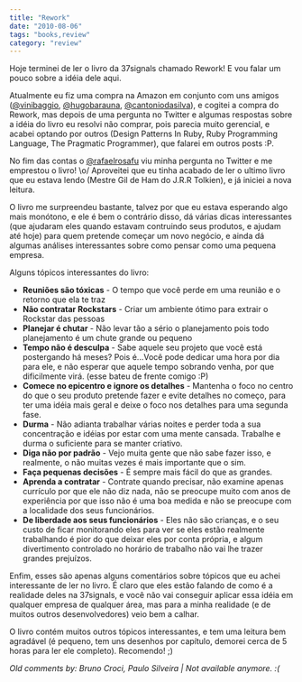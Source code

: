 ```yaml
---
title: "Rework"
date: "2010-08-06"
tags: "books,review"
category: "review"
---
```


Hoje terminei de ler o livro da 37signals chamado Rework! E vou falar
um pouco sobre a idéia dele aqui.

Atualmente eu fiz uma compra na Amazon em conjunto com uns amigos
([@vinibaggio](http://twitter.com/vinibaggio),
[@hugobarauna](http://twitter.com/hugobarauna),
[@cantoniodasilva](http://twitter.com/cantoniodasilva)), e cogitei a
compra do Rework, mas depois de uma pergunta no Twitter e algumas
respostas sobre a idéia do livro eu resolvi não comprar, pois parecia
muito gerencial, e acabei optando por outros (Design Patterns In Ruby,
Ruby Programming Language, The Pragmatic Programmer), que falarei em
outros posts :P.

No fim das contas o [@rafaelrosafu](http://twitter.com/rafaelrosafu)
viu minha pergunta no Twitter e me emprestou o livro! \o/ Aproveitei
que eu tinha acabado de ler o ultimo livro que eu estava lendo (Mestre
Gil de Ham do J.R.R Tolkien), e já iniciei a nova leitura.

O livro me surpreendeu bastante, talvez por que eu estava esperando
algo mais monótono, e ele é bem o contrário disso, dá várias dicas
interessantes (que ajudaram eles quando estavam contruindo seus
produtos, e ajudam até hoje) para quem pretende começar um novo
negócio, e ainda dá algumas análises interessantes sobre como pensar
como uma pequena empresa.

Alguns tópicos interessantes do livro:

* **Reuniões são tóxicas** - O tempo que você perde em uma reunião e o retorno que ela te traz
* **Não contratar Rockstars** - Criar um ambiente ótimo para extrair o Rockstar das pessoas
* **Planejar é chutar** - Não levar tão a sério o planejamento pois todo planejamento é um chute grande ou pequeno
* **Tempo não é desculpa** - Sabe aquele seu projeto que você está postergando há meses? Pois é...Você pode dedicar uma hora por dia para ele, e não esperar que aquele tempo sobrando venha, por que dificilmente virá. (esse bateu de frente comigo :P)
* **Comece no epicentro e ignore os detalhes** - Mantenha o foco no centro do que o seu produto pretende fazer e evite detalhes no começo, para ter uma idéia mais geral e deixe o foco nos detalhes para uma segunda fase.
* **Durma** - Não adianta trabalhar várias noites e perder toda a sua concentração e idéias por estar com uma mente cansada. Trabalhe e durma o suficiente para se manter criativo.
* **Diga não por padrão** - Vejo muita gente que não sabe fazer isso, e realmente, o não muitas vezes é mais importante que o sim.
* **Faça pequenas decisões** - É sempre mais fácil do que as grandes.
* **Aprenda a contratar** - Contrate quando precisar, não examine apenas currículo por que ele não diz nada, não se preocupe muito com anos de experiência por que isso não é uma boa medida e não se preocupe com a localidade dos seus funcionários.
* **De liberdade aos seus funcionários** - Eles não são crianças, e o seu custo de ficar monitorando eles para ver se eles estão realmente trabalhando é pior do que deixar eles por conta própria, e algum divertimento controlado no horário de trabalho não vai lhe trazer grandes prejuízos.

Enfim, esses são apenas alguns comentários sobre tópicos que eu achei interessante de ler no livro. É claro que eles estão falando de como é a realidade deles na 37signals, e você não vai conseguir aplicar essa idéia em qualquer empresa de qualquer área, mas para a minha realidade (e de muitos outros desenvolvedores) veio bem a calhar.

O livro contém muitos outros tópicos interessantes, e tem uma leitura bem agradável (é pequeno, tem uns desenhos por capítulo, demorei cerca de 5 horas para ler ele completo). Recomendo! ;)



_Old comments by: Bruno Croci, Paulo Silveira | Not available anymore. :(_
